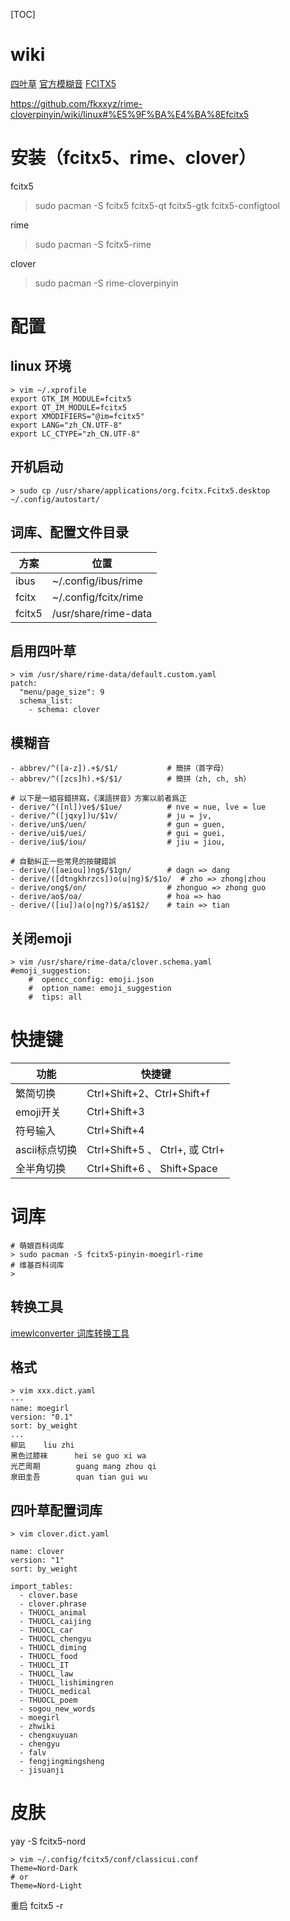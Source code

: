 [TOC]

# wiki
[四叶草](https://github.com/fkxxyz/rime-cloverpinyin/wiki)
[官方模糊音](https://gist.github.com/lotem/2320943)
[FCITX5](https://wiki.archlinux.org/title/Fcitx5_(%E7%AE%80%E4%BD%93%E4%B8%AD%E6%96%87)#IntelliJ_%E7%B3%BB%E5%88%97%E8%BD%AF%E4%BB%B6%E7%9A%84_IDE_%E4%B8%AD%E8%BE%93%E5%85%A5%E6%A1%86%E4%BD%8D%E7%BD%AE%E4%B8%8D%E6%AD%A3%E7%A1%AE)


https://github.com/fkxxyz/rime-cloverpinyin/wiki/linux#%E5%9F%BA%E4%BA%8Efcitx5

# 安装（fcitx5、rime、clover）
fcitx5
> sudo pacman -S fcitx5 fcitx5-qt fcitx5-gtk fcitx5-configtool

rime
> sudo pacman -S fcitx5-rime

clover
> sudo pacman -S rime-cloverpinyin

# 配置
## linux 环境
```
> vim ~/.xprofile
export GTK_IM_MODULE=fcitx5
export QT_IM_MODULE=fcitx5
export XMODIFIERS="@im=fcitx5"
export LANG="zh_CN.UTF-8"
export LC_CTYPE="zh_CN.UTF-8"
```

## 开机启动
```
> sudo cp /usr/share/applications/org.fcitx.Fcitx5.desktop ~/.config/autostart/
```

## 词库、配置文件目录
| 方案   | 位置                 |
| ------ | -------------------- |
| ibus   | ~/.config/ibus/rime  |
| fcitx  | ~/.config/fcitx/rime |
| fcitx5 | /usr/share/rime-data |

## 启用四叶草
```
> vim /usr/share/rime-data/default.custom.yaml
patch:
  "menu/page_size": 9
  schema_list:
    - schema: clover
```

## 模糊音
```
- abbrev/^([a-z]).+$/$1/           # 簡拼（首字母）
- abbrev/^([zcs]h).+$/$1/          # 簡拼（zh, ch, sh）

# 以下是一組容錯拼寫，《漢語拼音》方案以前者爲正
- derive/^([nl])ve$/$1ue/          # nve = nue, lve = lue
- derive/^([jqxy])u/$1v/           # ju = jv,
- derive/un$/uen/                  # gun = guen,
- derive/ui$/uei/                  # gui = guei,
- derive/iu$/iou/                  # jiu = jiou,

# 自動糾正一些常見的按鍵錯誤
- derive/([aeiou])ng$/$1gn/        # dagn => dang
- derive/([dtngkhrzcs])o(u|ng)$/$1o/  # zho => zhong|zhou
- derive/ong$/on/                  # zhonguo => zhong guo
- derive/ao$/oa/                   # hoa => hao
- derive/([iu])a(o|ng?)$/a$1$2/    # tain => tian
```
  
## 关闭emoji
```
> vim /usr/share/rime-data/clover.schema.yaml
#emoji_suggestion:
    #  opencc_config: emoji.json
    #  option_name: emoji_suggestion
    #  tips: all
```

# 快捷键
| 功能          | 快捷键                          |
| ------------- | ------------------------------- |
| 繁简切换      | Ctrl+Shift+2、Ctrl+Shift+f      |
| emoji开关     | Ctrl+Shift+3                    |
| 符号输入      | Ctrl+Shift+4                    |
| ascii标点切换 | Ctrl+Shift+5 、 Ctrl+, 或 Ctrl+ |
| 全半角切换    | Ctrl+Shift+6 、 Shift+Space     |

# 词库
```
# 萌娘百科词库
> sudo pacman -S fcitx5-pinyin-moegirl-rime
# 维基百科词库
>   
```

## 转换工具
[imewlconverter 词库转换工具](https://github.com/studyzy/imewlconverter)
## 格式
```
> vim xxx.dict.yaml
---
name: moegirl
version: "0.1"
sort: by_weight
...
柳凪    liu zhi
黑色过膝袜      hei se guo xi wa
光芒周期        guang mang zhou qi
泉田圭吾        quan tian gui wu
```
## 四叶草配置词库
```
> vim clover.dict.yaml

name: clover
version: "1"
sort: by_weight

import_tables:
  - clover.base
  - clover.phrase
  - THUOCL_animal
  - THUOCL_caijing
  - THUOCL_car
  - THUOCL_chengyu
  - THUOCL_diming
  - THUOCL_food
  - THUOCL_IT
  - THUOCL_law
  - THUOCL_lishimingren
  - THUOCL_medical
  - THUOCL_poem
  - sogou_new_words
  - moegirl
  - zhwiki
  - chengxuyuan
  - chengyu
  - falv
  - fengjingmingsheng
  - jisuanji
```
# 皮肤
yay -S fcitx5-nord

```
> vim ~/.config/fcitx5/conf/classicui.conf
Theme=Nord-Dark
# or
Theme=Nord-Light
```

重启
fcitx5 -r